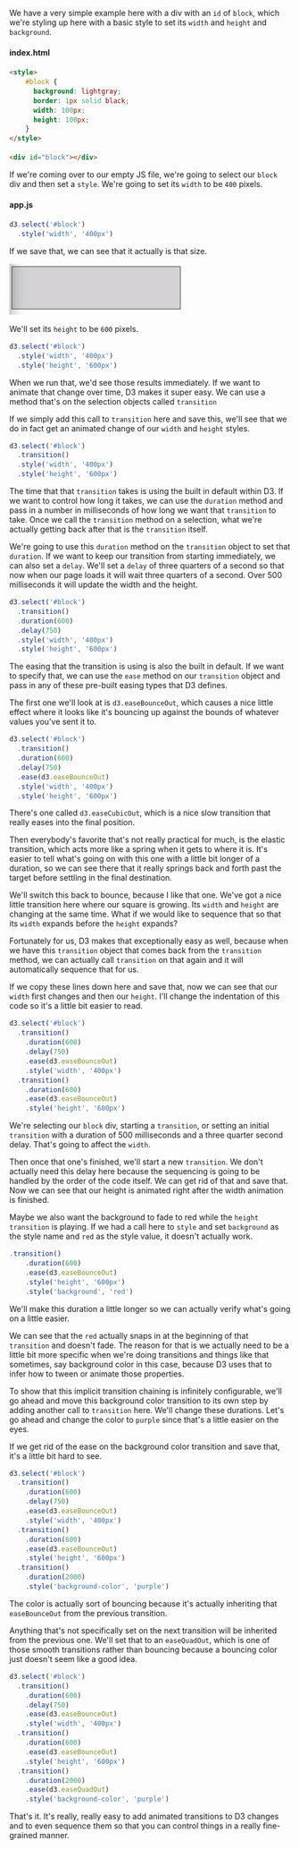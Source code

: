 We have a very simple example here with a div with an `id` of `block`, which we're styling up here with a basic style to set its `width` and `height` and `background`. 

#### index.html
```html
<style>
    #block {
      background: lightgray;
      border: 1px solid black;
      width: 100px;
      height: 100px;
    }
</style>

<div id="block"></div>
```

If we're coming over to our empty JS file, we're going to select our `block` div and then set a `style`. We're going to set its `width` to be `400` pixels.

#### app.js
```javascript
d3.select('#block')
  .style('width', '400px')
```

If we save that, we can see that it actually is that size. 

![400px wide](../images/d3-animate-transitions-in-d3-v4-400.png)

We'll set its `height` to be `600` pixels. 

```javascript
d3.select('#block')
  .style('width', '400px')
  .style('height', '600px')
```
When we run that, we'd see those results immediately. If we want to animate that change over time, D3 makes it super easy. We can use a method that's on the selection objects called `transition`

If we simply add this call to `transition` here and save this, we'll see that we do in fact get an animated change of our `width` and `height` styles.

```javascript
d3.select('#block')
  .transition()
  .style('width', '400px')
  .style('height', '600px')
```

The time that that `transition` takes is using the built in default within D3. If we want to control how long it takes, we can use the `duration` method and pass in a number in milliseconds of how long we want that `transition` to take. Once we call the `transition` method on a selection, what we're actually getting back after that is the `transition` itself.

We're going to use this `duration` method on the `transition` object to set that `duration`. If we want to keep our transition from starting immediately, we can also set a `delay`. We'll set a `delay` of three quarters of a second so that now when our page loads it will wait three quarters of a second. Over 500 milliseconds it will update the width and the height.

```javascript
d3.select('#block')
  .transition()
  .duration(600)
  .delay(750)
  .style('width', '400px')
  .style('height', '600px')
```

The easing that the transition is using is also the built in default. If we want to specify that, we can use the `ease` method on our `transition` object and pass in any of these pre-built easing types that D3 defines.

The first one we'll look at is `d3.easeBounceOut`, which causes a nice little effect where it looks like it's bouncing up against the bounds of whatever values you've sent it to. 

```javascript
d3.select('#block')
  .transition()
  .duration(600)
  .delay(750)
  .ease(d3.easeBounceOut)
  .style('width', '400px')
  .style('height', '600px')
```

There's one called `d3.easeCubicOut`, which is a nice slow transition that really eases into the final position.

Then everybody's favorite that's not really practical for much, is the elastic transition, which acts more like a spring when it gets to where it is. It's easier to tell what's going on with this one with a little bit longer of a duration, so we can see there that it really springs back and forth past the target before settling in the final destination.

We'll switch this back to bounce, because I like that one. We've got a nice little transition here where our square is growing. Its `width` and `height` are changing at the same time. What if we would like to sequence that so that its `width` expands before the `height` expands?

Fortunately for us, D3 makes that exceptionally easy as well, because when we have this `transition` object that comes back from the `transition` method, we can actually call `transition` on that again and it will automatically sequence that for us.

If we copy these lines down here and save that, now we can see that our `width` first changes and then our `height`. I'll change the indentation of this code so it's a little bit easier to read. 

```javascript
d3.select('#block')
  .transition()
    .duration(600)
    .delay(750)
    .ease(d3.easeBounceOut)
    .style('width', '400px')
  .transition()
    .duration(600)
    .ease(d3.easeBounceOut)
    .style('height', '600px')
```

We're selecting our `block` div, starting a `transition`, or setting an initial `transition` with a duration of 500 milliseconds and a three quarter second delay. That's going to affect the `width`.

Then once that one's finished, we'll start a new `transition`. We don't actually need this delay here because the sequencing is going to be handled by the order of the code itself. We can get rid of that and save that. Now we can see that our height is animated right after the width animation is finished.

Maybe we also want the background to fade to red while the `height` `transition` is playing. If we had a call here to `style` and set `background` as the style name and `red` as the style value, it doesn't actually work. 

```javascript
.transition()
    .duration(600)
    .ease(d3.easeBounceOut)
    .style('height', '600px')
    .style('background', 'red')
```

We'll make this duration a little longer so we can actually verify what's going on a little easier.

We can see that the `red` actually snaps in at the beginning of that `transition` and doesn't fade. The reason for that is we actually need to be a little bit more specific when we're doing transitions and things like that sometimes, say background color in this case, because D3 uses that to infer how to tween or animate those properties.

To show that this implicit transition chaining is infinitely configurable, we'll go ahead and move this background color transition to its own step by adding another call to `transition` here. We'll change these durations. Let's go ahead and change the color to `purple` since that's a little easier on the eyes.

If we get rid of the ease on the background color transition and save that, it's a little bit hard to see. 

```javascript
d3.select('#block')
  .transition()
    .duration(600)
    .delay(750)
    .ease(d3.easeBounceOut)
    .style('width', '400px')
  .transition()
    .duration(600)
    .ease(d3.easeBounceOut)
    .style('height', '600px')
  .transition()
    .duration(2000)
    .style('background-color', 'purple')
```

The color is actually sort of bouncing because it's actually inheriting that `easeBounceOut` from the previous transition.

Anything that's not specifically set on the next transition will be inherited from the previous one. We'll set that to an `easeQuadOut`, which is one of those smooth transitions rather than bouncing because a bouncing color just doesn't seem like a good idea.

```javascript
d3.select('#block')
  .transition()
    .duration(600)
    .delay(750)
    .ease(d3.easeBounceOut)
    .style('width', '400px')
  .transition()
    .duration(600)
    .ease(d3.easeBounceOut)
    .style('height', '600px')
  .transition()
    .duration(2000)
    .ease(d3.easeQuadOut)
    .style('background-color', 'purple')
```

That's it. It's really, really easy to add animated transitions to D3 changes and to even sequence them so that you can control things in a really fine-grained manner.